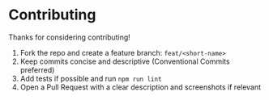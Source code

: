 # Contributing

Thanks for considering contributing!

1. Fork the repo and create a feature branch: `feat/<short-name>`
2. Keep commits concise and descriptive (Conventional Commits preferred)
3. Add tests if possible and run `npm run lint`
4. Open a Pull Request with a clear description and screenshots if relevant
